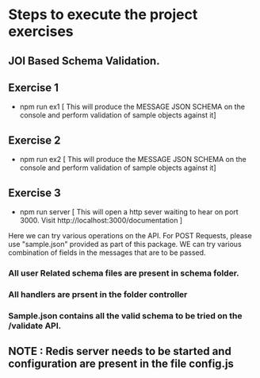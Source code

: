 
# Steps to execute the project exercises
## JOI Based Schema  Validation.
## Exercise 1
 * npm run ex1   [ This will produce the MESSAGE JSON SCHEMA on the console and perform validation of sample objects against it]

## Exercise 2
  * npm run ex2   [ This will produce the MESSAGE JSON SCHEMA on the console and perform validation of sample objects against it]

## Exercise 3
  * npm run server [ This will open a http sever waiting to hear on port 3000. Visit http://localhost:3000/documentation ]

  Here we can try various operations on the API.
  For POST Requests, please use "sample.json" provided as part of this package. WE can try various combination of fields in the messages that are to be passed.


### All user Related schema files are present in schema folder.
### All handlers are prsent in the folder controller

### Sample.json contains all the valid schema to be tried on the /validate API.

## NOTE : Redis server needs to be started and configuration are present in the file config.js
